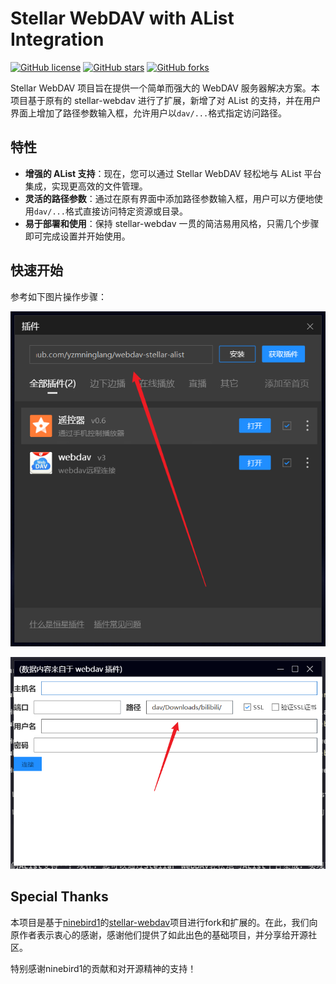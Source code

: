 # Stellar WebDAV with AList Integration

[![GitHub license](https://img.shields.io/github/license/yzmninglang/stellar-webdav-alist)](https://github.com/yzmninglang/stellar-webdav-alist/blob/main/LICENSE)
[![GitHub stars](https://img.shields.io/github/stars/yzmninglang/stellar-webdav-alist)](https://github.com/yzmninglang/stellar-webdav-alist/stargazers)
[![GitHub forks](https://img.shields.io/github/forks/yzmninglang/stellar-webdav-alist)](https://github.com/yzmninglang/stellar-webdav-alist/network)

Stellar WebDAV 项目旨在提供一个简单而强大的 WebDAV 服务器解决方案。本项目基于原有的 stellar-webdav 进行了扩展，新增了对 AList 的支持，并在用户界面上增加了路径参数输入框，允许用户以`dav/...`格式指定访问路径。

## 特性

- **增强的 AList 支持**：现在，您可以通过 Stellar WebDAV 轻松地与 AList 平台集成，实现更高效的文件管理。
- **灵活的路径参数**：通过在原有界面中添加路径参数输入框，用户可以方便地使用`dav/...`格式直接访问特定资源或目录。
- **易于部署和使用**：保持 stellar-webdav 一贯的简洁易用风格，只需几个步骤即可完成设置并开始使用。


## 快速开始

参考如下图片操作步骤：

![image-20250306181923485](./pic/image-20250306181923485.png)

![image-20250306182041469](./pic/image-20250306182041469.png)


## Special Thanks

本项目是基于[ninebird1](https://github.com/ninebird1)的[stellar-webdav](https://github.com/ninebird1/stellar-webdav)项目进行fork和扩展的。在此，我们向原作者表示衷心的感谢，感谢他们提供了如此出色的基础项目，并分享给开源社区。

特别感谢ninebird1的贡献和对开源精神的支持！